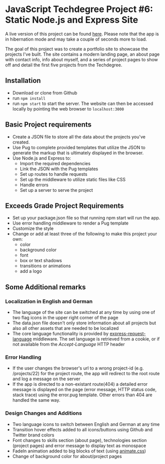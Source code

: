 # JavaScript Techdegree Project #6: Static Node.js and Express Site

A live version of this project can be found [here](). Please note that the app is in hibernation mode and may take a couple of seconds more to load.

The goal of this project was to create a portfolio site to showcase the projects I've built.
The site contains a modern landing page, an about page with contact info, info about myself, and a series of project pages to show off and detail the first five projects from the Techdegree.

## Installation

* Download or clone from Github
* run `npm install`
* run `npm start` to start the server. The website can then be accessed locally by pointing the web browser to `localhost:3000`

## Basic Project requirements

* Create a JSON file to store all the data about the projects you've created.
* Use Pug to complete provided templates that utilize the JSON to generate the markup that is ultimately displayed in the browser.
* Use Node.js and Express to:
  * Import the required dependencies
  * Link the JSON with the Pug templates
  * Set up routes to handle requests
  * Set up the middleware to utilize static files like CSS
  * Handle errors
  * Set up a server to serve the project

## Exceeds Grade Project Requirements

* Set up your package.json file so that running npm start will run the app.
* Use error handling middleware to render a Pug template
* Customize the style
* Change or add at least three of the following to make this project your own:
  * color
  * background color
  * font
  * box or text shadows
  * transitions or animations
  * add a logo

## Some Additional remarks

### Localization in English and German

* The language of the site can be switched at any time by using one of two flag icons in the upper right corner of the page
* The data.json file doesn't only store information about all projects but also all other assets that are needed to be localized
* The core language functionality is provided by [express-request-language](https://github.com/tinganho/express-request-language) middleware. The set language is retrieved from a cookie, or if not available from the _Accept-Language_ HTTP header

### Error Handling

* If the user changes the browser's url to a wrong project-id (e.g. /projects/22) for the project route, the app will redirect to the root route and log a message on the server
* If the app is directed to a non-existant route(404) a detailed error message is displayed on the page (error message, HTTP status code, stack trace) using the error.pug template. Other errors than 404 are handled the same way.

### Design Changes and Additions

* Two language icons to switch between English and German at any time
* Transition hover effects added to all icons/buttons using Github and Twitter brand colors
* Font changes to skills section (about page), technologies section (project pages) and error message to display text as monospace
* FadeIn animation added to big blocks of text (using [animate.css](https://github.com/daneden/animate.css))
* Change of background color for about/project pages
